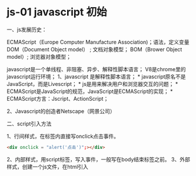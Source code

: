 # js-01 javascript 初始
一、js发展历史：

ECMAScript（Europe Computer Manufacture Association)；语法，定义变量
DOM（Document Object model） ; 文档对象模型；
BOM（Brower Object model）; 浏览器对象模型；

javascript是一个单线程、非阻塞、异步、解释性脚本语言；
V8是chrome里的javascript运行环境；
1、javascript 是解释性脚本语言；
	* 
javascript原名不是JavaScript，而是Livescript；
	* 
js是用来解决用户和浏览器交互的问题；
	* 
ECMAScript是JavaScript的规范，JavaScript是ECMAScript的实现；
	* 
ECMAScript方言：Jscript、ActionScript；


2、Javascript的创造者Netscape（网景公司）

二、script引入方法

1、行间样式，在标签内直接写onclick点击事件。
```html
<div onclick = "alert('点击')";></div>
```
2、内部样式，用script标签，写入事件，一般写在body结束标签之前。
3、外部样式，创建一个js文件，在html引入<script src="">，src输入地址；

放置位置：当浏览器解析script标签时，会暂停构建DOM，完成后才会从暂停的地方重新开始，也就是说，如果想在首屏渲染快，就越不应该在首屏就加载JS文件，所以都建议将script标签放在body结束标签之前的原因；
也可以在script标签上添加defer属性，规定是否对脚本执行进行延迟，直到页面加载为止；
```html
<script defer='defer'>
```


三、基本使用语法
1、注释
单行注释：//     多行注释：/**/    。
单行注释一般用在一行代码上，多行注释一般用在函数上边；
";"和回车表示一条语句的结束，
2、js字符串类型可以是双引号也可以是单引号；


理解：
a.在script的标签中有错误的代码，错误后面的代码都不执行；
b.一个页面可以使用多个script标签，在一对script的标签里写错了代码，不会影响到其他script标签的代码；
c.script的标准写法：<script type="text/javascript">或者写language="JavaScript";
d.在html5当中是不需要写这个type的，在严谨的浏览器，需要写上，在不兼容的时候，写上两个都是可以的；
g.不要在引入js的标签里面写任何js代码，可能导致文件js文件加载异常；
h.如果script标签放在html后面，浏览器会自动放进body中的内容最后面；


2、变量的命名规则
a.不能有中划线，需要使用驼峰命名
b. 严格区分大小写
c. 可以以$符和下划线开头，不能以数字开头
d. 不能使用保留字和关键字
e. 起有意义的变量名

3、关键字，浏览器当中标签名字也就是关键字，比如script，var；

4、进制
以0开头的值为进制，16进制以0x开头，默认是十进制
八进制：遇八进1，十六进制，遇十六进1；
例如：07，表示八进制的7,      10，表示八进制的8；
0xa 表示十六进制的10；

5、变量
变量声明，有var，有变量名字，没有值；
变量初始化，有var，有变量名字有值；
var num=10
可以说是声明变量并初始化--变量的初始化--声明变量赋值；



6、声明变量的方式
先声明，后赋值    var a;     a=12;
声明并赋值：var a=12;
声明多个变量时：var x,y,z;     x=1;y=2;z=3;或var x=1,y=2,z=3；
声明多个值相同的变量时 var a=b=c=12，只有第一个有var。
只声明不负值时，变量为undefined;
变量名不能重复声明，后声明的会覆盖掉前面的声明；


7、变量交换：
1.借助第三个变量交换；
var n=a;
a=b;
b=n;
2.相加：一般适用于数字交换；
a=a+b;
b=a-b;
a=a-b;



四、简单交互

1、找到谁
通过id名获取元素：`document.getElementById("box")`;

2、干什么：
`document.getElementById("box").onclick = function(){}`
通过(by)id获取(get)元素(Element)并声明变量。

3、结果是什么：
`document.getElementById("box").onclick = function(){alert(1);}`




四、获取元素
1、通过标签名获取元素；
`document.getElementsByTagName("")`;
获取到的都是类数组；当只有一个类名时，可以直接在括号后加中括号下标；
获取到数组中的某个具体标签需要加下标，从0开始；

2、通过类名获取元素（IE9+）
`document.getElementsByClassName("")`;
获取之后也是类数组，
通过className获取的元素，属于；

3、从父元素通过标签名获取元素：
`父元素.getElementsByTagName("类名")`;
`父元素.getElementsByClassName("")`;

4、通过css选择器来获取元素；
`document.querySelector("css选择器选择")`;    返回的是一个
`document.querySelectorAll("css选择器选择")`； 返回的是一组；
比如：`ul.querySelectorAll('[title^="3"]')`;   title属性以3开头的；
`document`也可以是父级元素；
括号获取和css选择器一样选择，兼容IE8+；

5、也可以通过window.id名   也可以获取；

6、现在通过给元素设置id名，可以直接调用事件，不需要获取了；
```js
<button id='btn1'>按钮</button>
btn1.onclick = function(){
    consle.log('11111111111')
}
```

五、鼠标事件

元素.事件 = function(){}

1、单击事件，
    onclick，单击触发

2、双击事件，
    ondblclick，双击触发

3、移入，
    onmouseover，鼠标移入触发，移入子元素再次触发；

4、移入，
    onmouseenter，鼠标移入触发，移入子元素不触发，穿过子元素；

5、移出，
    onmouseout，当鼠标离开时会触发，移入子元素也触发离开；

6、移出
    onmouseleave；移入子元素不触发离开；

7、移动
    onmousemove；鼠标经过元素每一个点都会触发一次。

8、按下
    onmousedown；鼠标按下会触发

9、抬起
    onmouseup；鼠标松开会触发；和onmousedown组成一个完整的单击事件；

10、菜单
    oncontextmenu；右键触发菜单；



六、操作内容

1、获取内容
元素.innerHTML   可以识别标签；
元素.innerText      不能识别标签，纯文本；

2、设置
变量.innerHTML = "";    赋值
变量.innerText = "";     赋值



七、表单操作内容

表单有三种，input,textarea,select。

1、获取
input.value;  获取的是value值；
textarea.value;  获取的是value值；
select.value；获取的是里面默认被选中的value值；
元素.checked=true；复选框被选中

2、设置
input.value = ""; 改变其中的内容
select.value = ""; 改变默认选中项；



八、操作元素属性

1、获取
    变量名.属性名。例如:a.href；
    获取类名时：变量名.className;  需要大写；
2、设置
    box.id = "obox";
    a.href = "http://baidu.com";
    img.src = "1.jpg"；js外部文件时路劲要以html文件来找；



九、操作元素样式

1、获取
    元素.style.属性值；只能获取行内样式；

2、设置
(1)元素.style.属性值 = "";（设置的样式也都是在行内样式）
属性值是font-size有中划线的时候，需要fontSize；去掉中划线，第二个单词首字母大写；
(2)元素.style.cssText = "";   可以写多个样式；
(3)元素.style = "";   可以写多个样式， //行间样式会全部替换掉；分号隔开;
常用: 元素.clssName，写一个类名，使用时添加类名



六、document.write()；
document.write() 和 innerHTML 的功能类似，操作标签的内容，但是 document.write() 只能操作 body 的内容。

document.write() 和 innerHTML 的区别：
1.document.write() 可以识别标签。
2.document.write() 会覆盖标签中已有的内容，但是不会覆盖 document.write() 添
加的内容。
3.document.write() 只能操作 body 的内容。
4.document.write() == document.body.innerHTML。


十、常用方法
1、document.write(); 在页面添加内容。
2、prompt()；打开浏览器弹窗输入；
2、alert 弹窗
3、console.log(内容) 输出到控制台
4、+ 拼接符 可以将前后内容链接起来，组成一串完整的代码；
5、javascript:void(0);    写在a标签里面，阻止浏览器刷新，#号也行，点击之后http地址自动多个#，并文字变色；

window.onload = function(){}   
当前页面加载完之后再执行函数中的代码
可以将script写在body内容之上；


## 高频面试题：
● 什么是 JavaScript ？
● JavaScript 与 ECMAScript 的关系？
● 变量的命名规则？
● window.onload 的作用？
● document.write() 与 innerHTML 的区别？

